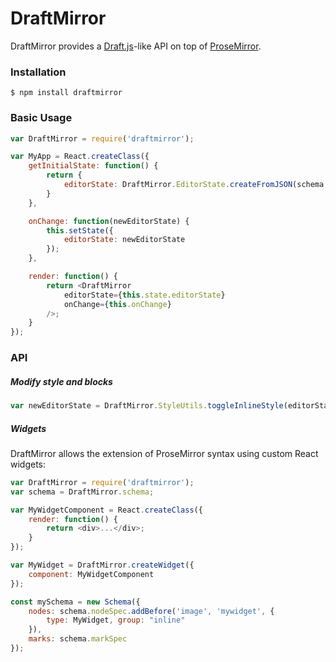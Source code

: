 # DraftMirror

DraftMirror provides a [Draft.js](https://facebook.github.io/draft-js/)-like API on top of [ProseMirror](http://prosemirror.net).

### Installation

```
$ npm install draftmirror
```

### Basic Usage

```js
var DraftMirror = require('draftmirror');

var MyApp = React.createClass({
    getInitialState: function() {
        return {
            editorState: DraftMirror.EditorState.createFromJSON(schema, defaultJson)
        }
    },

    onChange: function(newEditorState) {
        this.setState({
            editorState: newEditorState
        });
    },

    render: function() {
        return <DraftMirror
            editorState={this.state.editorState}
            onChange={this.onChange}
        />;
    }
});
```

### API

##### Modify style and blocks

```js
var newEditorState = DraftMirror.StyleUtils.toggleInlineStyle(editorState, 'strong');
```

##### Widgets

DraftMirror allows the extension of ProseMirror syntax using custom React widgets:

```js
var DraftMirror = require('draftmirror');
var schema = DraftMirror.schema;

var MyWidgetComponent = React.createClass({
    render: function() {
        return <div>...</div>;
    }
});

var MyWidget = DraftMirror.createWidget({
    component: MyWidgetComponent
});

const mySchema = new Schema({
    nodes: schema.nodeSpec.addBefore('image', 'mywidget', {
        type: MyWidget, group: "inline"
    }),
    marks: schema.markSpec
});
```

